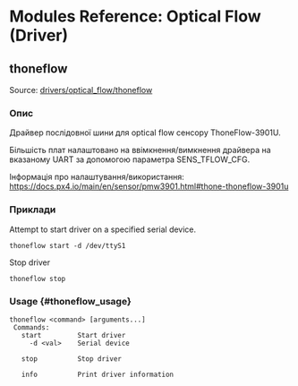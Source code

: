 # Modules Reference: Optical Flow (Driver)

## thoneflow

Source: [drivers/optical_flow/thoneflow](https://github.com/PX4/PX4-Autopilot/tree/main/src/drivers/optical_flow/thoneflow)

### Опис

Драйвер послідовної шини для optical flow сенсору ThoneFlow-3901U.

Більшість плат налаштовано на ввімкнення/вимкнення драйвера на вказаному UART за допомогою параметра SENS_TFLOW_CFG.

Інформація про налаштування/використання: https://docs.px4.io/main/en/sensor/pmw3901.html#thone-thoneflow-3901u

### Приклади

Attempt to start driver on a specified serial device.

```
thoneflow start -d /dev/ttyS1
```

Stop driver

```
thoneflow stop
```

### Usage {#thoneflow_usage}

```
thoneflow <command> [arguments...]
 Commands:
   start         Start driver
     -d <val>    Serial device

   stop          Stop driver

   info          Print driver information
```
